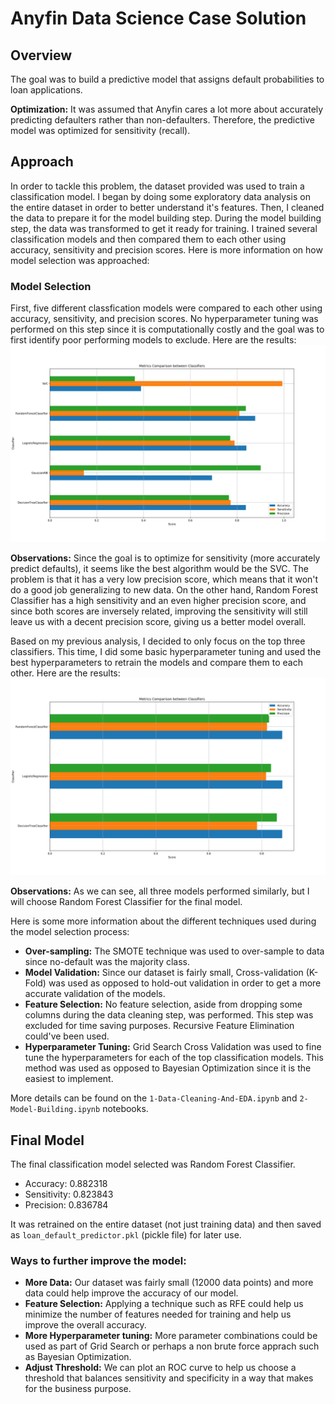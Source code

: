 # Anyfin Data Science Case Solution

## Overview
The goal was to build a predictive model that assigns default probabilities to loan applications. 

**Optimization:** It was assumed that Anyfin cares a lot more about accurately predicting defaulters rather than non-defaulters. Therefore, the predictive model was optimized for sensitivity (recall).

## Approach
In order to tackle this problem, the dataset provided was used to train a classification model. I began by doing some exploratory data analysis on the entire dataset in order to better understand it's features. Then, I cleaned the data to prepare it for the model building step. During the model building step, the data was transformed to get it ready for training. I trained several classification models and then compared them to each other using accuracy, sensitivity and precision scores. Here is more information on how model selection was approached:

### Model Selection

First, five different classfication models were compared to each other using accuracy, sensitivity, and precision scores. No hyperparameter tuning was performed on this step since it is computationally costly and the goal was to first identify poor performing models to exclude. Here are the results:
<img src="Plots/class_comp.png">

**Observations:** Since the goal is to optimize for sensitivity (more accurately predict defaults), it seems like the best algorithm would be the SVC. The problem is that it has a very low precision score, which means that it won't do a good job generalizing to new data. On the other hand, Random Forest Classifier has a high sensitivity and an even higher precision score, and since both scores are inversely related, improving the sensitivity will still leave us with a decent precision score, giving us a better model overall.

Based on my previous analysis, I decided to only focus on the top three classifiers. This time, I did some basic hyperparameter tuning and used the best hyperparameters to retrain the models and compare them to each other. Here are the results:
<img src="Plots/class_comp_tuned.png">

**Observations:** As we can see, all three models performed similarly, but I will choose Random Forest Classifier for the final model.

Here is some more information about the different techniques used during the model selection process:

* **Over-sampling:** The SMOTE technique was used to over-sample to data since no-default was the majority class.
* **Model Validation:** Since our dataset is fairly small, Cross-validation (K-Fold) was used as opposed to hold-out validation in order to get a more accurate validation of the models.
* **Feature Selection:** No feature selection, aside from dropping some columns during the data cleaning step, was performed. This step was excluded for time saving purposes. Recursive Feature Elimination could've been used.
* **Hyperparameter Tuning:** Grid Search Cross Validation was used to fine tune the hyperparameters for each of the top classification models. This method was used as opposed to Bayesian Optimization since it is the easiest to implement. 

More details can be found on the `1-Data-Cleaning-And-EDA.ipynb` and `2-Model-Building.ipynb` notebooks.

## Final Model

The final classification model selected was Random Forest Classifier. 

* Accuracy: 0.882318
* Sensitivity: 0.823843
* Precision: 0.836784

It was retrained on the entire dataset (not just training data) and then saved as `loan_default_predictor.pkl` (pickle file) for later use.

### Ways to further improve the model:
* **More Data:** Our dataset was fairly small (12000 data points) and more data could help improve the accuracy of our model.
* **Feature Selection:** Applying a technique such as RFE could help us minimize the number of features needed for training and help us improve the overall accuracy.
* **More Hyperparameter tuning:** More parameter combinations could be used as part of Grid Search or perhaps a non brute force apprach such as Bayesian Optimization.  
* **Adjust Threshold:** We can plot an ROC curve to help us choose a threshold that balances sensitivity and specificity in a way that makes for the business purpose.